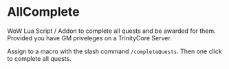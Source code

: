 # AllComplete
WoW Lua Script / Addon to complete all quests and be awarded for them. Provided you have GM priveleges on a TrinityCore Server.

Assign to a macro with the slash command `/completeQuests`. Then one click to complete all quests.
